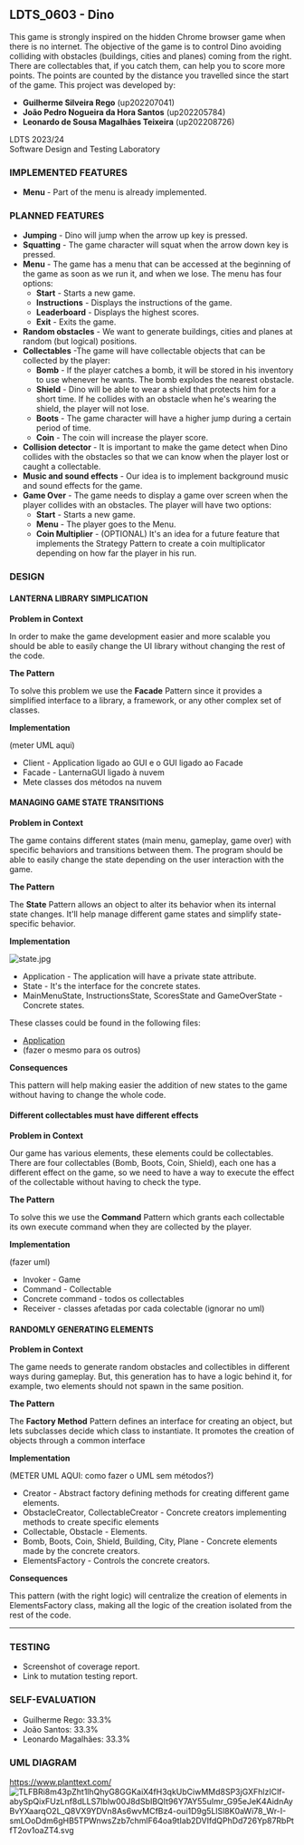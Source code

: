 ## LDTS_0603 - Dino

This game is strongly inspired on the hidden Chrome browser game when there is no internet. The objective of the game is to control Dino avoiding colliding with obstacles (buildings,  cities and planes) coming from the right.
There are collectables that, if you catch them, can help you to score more points. The points are counted by the distance you travelled since the start of the game.
This project was developed by:
- **Guilherme Silveira Rego** (up202207041)
- **João Pedro Nogueira da Hora Santos** (up202205784)
- **Leonardo de Sousa Magalhães Teixeira** (up202208726)

LDTS 2023/24 <br>
Software Design and Testing Laboratory

### IMPLEMENTED FEATURES

- **Menu** - Part of the menu is already implemented.

### PLANNED FEATURES

- **Jumping** - Dino will jump when the arrow up  key is pressed.
- **Squatting** - The game character will squat when the arrow down key is pressed.
- **Menu** - The game has a menu that can be accessed at the beginning of the game as soon as we run it, and when we lose. The menu has four options:
    - **Start** - Starts a new game.
    - **Instructions** - Displays the instructions of the game.
    - **Leaderboard** - Displays the highest scores.
    - **Exit** - Exits the game.
- **Random obstacles** - We want to generate buildings, cities and planes at random (but logical) positions.
- **Collectables** -The game will have collectable objects that can be collected by the player:
  - **Bomb** - If the player catches a bomb, it will be stored in his inventory to use whenever he wants. The bomb explodes the nearest obstacle.
  - **Shield** - Dino will be able to wear a shield that protects him for a short time. If he collides with an obstacle when he's wearing the shield, the player will not lose.
  - **Boots** - The game character will have a higher jump during a certain period of time.
  - **Coin** - The coin will increase the player score.
- **Collision detector** - It is important to make the game detect when Dino collides with the obstacles so that we can know when the player lost or caught a collectable.
- **Music and sound effects** - Our idea is to implement background music and sound effects for the game.
- **Game Over** - The game needs to display a game over screen when the player collides with an obstacles. The player will have two options:
  - **Start** - Starts a new game.
  - **Menu** - The player goes to the Menu.
  - **Coin Multiplier** - (OPTIONAL) It's an idea for a future feature that implements the Strategy
Pattern to create a coin multiplicator depending on how far the player in his run.

### DESIGN

#### LANTERNA LIBRARY SIMPLICATION

**Problem in Context**

In order to make the game development easier and more scalable you should
be able to easily change the UI library without changing the rest of the code.

**The Pattern**

To solve this problem we use the **Facade** Pattern since it provides a
simplified interface to a library, a framework, or any other complex set of classes.

**Implementation**

(meter UML aqui)

- Client - Application ligado ao GUI e o GUI ligado ao Facade
- Facade - LanternaGUI ligado à nuvem
- Mete classes dos métodos na nuvem

#### MANAGING GAME STATE TRANSITIONS

**Problem in Context**

The game contains different states (main menu, gameplay, game over) with specific behaviors and transitions between them.
The program should be able to easily change the state depending on the user
interaction with the game.

**The Pattern**

The **State** Pattern allows an object to alter its behavior when its internal state changes.
It'll help manage different game states and simplify state-specific behavior.

**Implementation**

![state.jpg](..%2F..%2FAppData%2FLocal%2FTemp%2Fstate.jpg)

- Application - The application will have a private state attribute. 
- State - It's the interface for the concrete states.
- MainMenuState, InstructionsState, ScoresState and GameOverState -
Concrete states.

These classes could be found in the following files:

- [Application](./src/main/java/ldts/dino/Application.java)
- (fazer o mesmo para os outros)

**Consequences**

This pattern will help making easier the addition of new states to the game
without having to change the whole code.

#### Different collectables must have different effects

**Problem in Context**

Our game has various elements, these elements could be collectables.
There are four collectables (Bomb, Boots, Coin, Shield),
each one has a different effect on the game, so we need to have
a way to execute the effect of the collectable without having to check the
type.

**The Pattern**

To solve this we use the **Command** Pattern which grants 
each collectable its own execute command when they are collected by
the player.

**Implementation**

(fazer uml)

- Invoker - Game
- Command - Collectable
- Concrete command - todos os collectables
- Receiver - classes afetadas por cada colectable (ignorar no uml)

#### RANDOMLY GENERATING ELEMENTS

**Problem in Context**

The game needs to generate random obstacles and collectibles in different ways during gameplay.
But, this generation has to have a logic behind it, for example, two elements
should not spawn in the same position.

**The Pattern**

The **Factory Method** Pattern defines an interface for creating an object, but lets subclasses decide which class to instantiate.
It promotes the creation of objects through a common interface

**Implementation**

(METER UML AQUI: como fazer o UML sem métodos?)

- Creator - Abstract factory defining methods for creating different game elements.
- ObstacleCreator, CollectableCreator - Concrete creators implementing methods to create specific elements
- Collectable, Obstacle - Elements.
- Bomb, Boots, Coin, Shield, Building, City, Plane - Concrete elements
made by the concrete creators.
- ElementsFactory - Controls the concrete creators.

**Consequences**

This pattern (with the right logic) will centralize the creation
of elements in ElementsFactory class, making all the logic of the creation isolated from the rest of the code.

------

### TESTING

- Screenshot of coverage report.
- Link to mutation testing report.

### SELF-EVALUATION

- Guilherme Rego: 33.3%
- João Santos: 33.3%
- Leonardo Magalhães: 33.3%

### UML DIAGRAM
https://www.planttext.com/
![TLFBRi8m43pZht1lhQhyG8GGKaiX4fH3qkUbCiwMMd8SP3jGXFhlzIClf-abySpQixFUzLnf8dLLS7Iblw00J8dSbIBQIt96Y7AY55uImr_G95eJeK4AidnAyBvYXaarqO2L_Q8VX9YDVn8As6wvMCfBz4-oui1D9g5LlSl8K0aWi78_Wr-I-smLOoDdm6gHB5TPWnwsZzb7chmlF64oa9tIab2DVIfdQPhDd726Yp87RbPtfT2ov1oaZT4.svg](..%2F..%2F..%2FDownloads%2FTLFBRi8m43pZht1lhQhyG8GGKaiX4fH3qkUbCiwMMd8SP3jGXFhlzIClf-abySpQixFUzLnf8dLLS7Iblw00J8dSbIBQIt96Y7AY55uImr_G95eJeK4AidnAyBvYXaarqO2L_Q8VX9YDVn8As6wvMCfBz4-oui1D9g5LlSl8K0aWi78_Wr-I-smLOoDdm6gHB5TPWnwsZzb7chmlF64oa9tIab2DVIfdQPhDd726Yp87RbPtfT2ov1oaZT4.svg)
